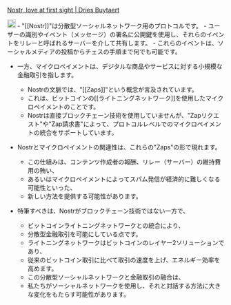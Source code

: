 
[Nostr, love at first sight | Dries Buytaert](https://dri.es/nostr-love-at-first-sight)

<img src='https://scrapbox.io/api/pages/nishio/GPT/icon' alt='GPT.icon' height="19.5"/>
- "[[Nostr]]"は分散型ソーシャルネットワーク用のプロトコルです。
    - ユーザーの識別やイベント（メッセージ）の署名に公開鍵を使用し、それらのイベントをリレーと呼ばれるサーバーを介して共有します。
    - これらのイベントは、ソーシャルメディアの投稿からチェスの手順まで何でも可能です。

- 一方、マイクロペイメントは、デジタルな商品やサービスに対する小規模な金融取引を指します。
    - Nostrの文脈では、"[[Zaps]]"という概念が言及されています。
    - これは、ビットコインの[[ライトニングネットワーク]]を使用したマイクロペイメントのことです。
    - Nostrは直接ブロックチェーン技術を使用していませんが、"Zapリクエスト"や"Zap請求書"によって、プロトコルレベルでのマイクロペイメントの統合をサポートしています。

- Nostrとマイクロペイメントの関連性は、これらの"Zaps"の形で現れます。
    - この仕組みは、コンテンツ作成者の報酬、リレー（サーバー）の維持費用の賄い、
    - あるいはマイクロペイメントによってスパム発信が経済的に難しくなる可能性といった、
    - 新しい方法を提供する可能性があります。

- 特筆すべきは、Nostrがブロックチェーン技術ではない一方で、
    - ビットコインライトニングネットワークとの統合により、
    - 分散型金融取引を可能にしている点です。
    - ライトニングネットワークはビットコインのレイヤー2ソリューションであり、
    - 従来のビットコイン取引に比べて取引の速度を上げ、エネルギー効率を高めます。
    - この分散型ソーシャルネットワークと金融取引の融合は、
    - 私たちがソーシャルネットワークを使用し、それと対話する方法に大きな変化をもたらす可能性があります。
